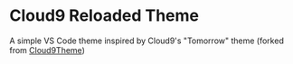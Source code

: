 # Cloud9 Reloaded Theme

A simple VS Code theme inspired by Cloud9's "Tomorrow" theme
(forked from [Cloud9Theme](https://marketplace.visualstudio.com/items?itemName=jfpedro.cloud9theme))

